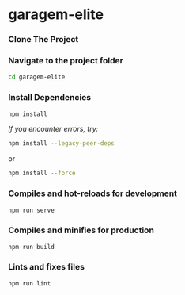 # garagem-elite

### Clone The Project

### Navigate to the project folder
```sh
cd garagem-elite
```

### Install Dependencies
```sh
npm install
```
*If you encounter errors, try:*
```sh
npm install --legacy-peer-deps
```
or  
```sh
npm install --force
```

### Compiles and hot-reloads for development
```sh
npm run serve
```

### Compiles and minifies for production
```sh
npm run build
```

### Lints and fixes files
```sh
npm run lint
```


